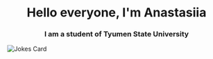 <h1 align="center">Hello everyone, I'm Anastasiia</a> 
<h3 align="center">I am a student of Tyumen State University</h3>

<img src="https://readme-jokes.vercel.app/api" alt="Jokes Card" />
